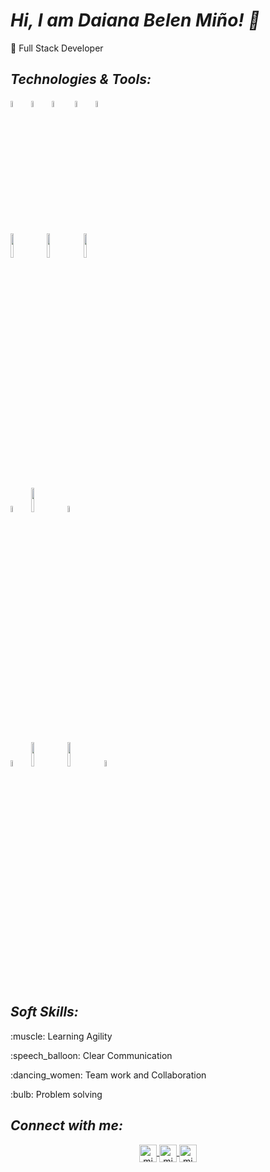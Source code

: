 # ***Hi, I am Daiana Belen Miño! 👋***

:space_invader: Full Stack Developer 

## ***Technologies & Tools:***

<img width="5%" src="https://seeklogo.com/images/C/css3-logo-8724075274-seeklogo.com.png">&nbsp;&nbsp;<img width="5%" src="https://seeklogo.com/images/H/html5-logo-EF92D240D7-seeklogo.com.png">&nbsp;&nbsp;<img width="5%" src="https://seeklogo.com/images/J/javascript-logo-E967E87D74-seeklogo.com.png">&nbsp;&nbsp;
<img width="5%" src="https://seeklogo.com/images/P/python-logo-C50EED1930-seeklogo.com.png">&nbsp;&nbsp;<img width="5%" src="https://seeklogo.com/images/J/java-logo-7833D1D21A-seeklogo.com.png"><br><br/><img width="10%" src="https://seeklogo.com/images/M/MySQL-logo-F6FF285A58-seeklogo.com.png">&nbsp;&nbsp;<img width="10%" align="justify" src="https://seeklogo.com/images/M/mongodb-logo-427DDF8FDE-seeklogo.com.png">&nbsp;&nbsp;<img width="10%" src="https://seeklogo.com/images/P/power-bi-microsoft-logo-E4FC8DE4A9-seeklogo.com.png?v=637908007690000000"><br><br/><img width="5%" src="https://seeklogo.com/images/B/bootstrap-5-logo-85A1F11F4F-seeklogo.com.png">&nbsp;&nbsp;<img width="10%" align="justify" src="https://seeklogo.com/images/F/figma-logo-3C82F1B96E-seeklogo.com.png">&nbsp;&nbsp;<img width="5%" src="https://seeklogo.com/images/R/react-logo-7B3CE81517-seeklogo.com.png"><br><br/>
<img width="5%" align="justify" src="https://seeklogo.com/images/P/postman-api-platform-logo-D6B8AB9B0D-seeklogo.com.png">&nbsp;&nbsp;<img width="10%" src="https://seeklogo.com/images/S/spring-boot-logo-9D6125D4E7-seeklogo.com.png">&nbsp;&nbsp;<img width="10%" align="justify" src="https://seeklogo.com/images/M/maven-logo-5A9B272A6E-seeklogo.com.png">&nbsp;&nbsp;<img width="5%" src="https://seeklogo.com/images/D/docker-logo-6D6F987702-seeklogo.com.png">


## ***Soft Skills:***
   <p>:muscle: Learning Agility</p>
   <p>:speech_balloon: Clear Communication</p>
   <p>:dancing_women: Team work and Collaboration</p>
   <p>:bulb: Problem solving</p>
        
## ***Connect with me:***
    
 <p align="center">
  <a href="mailto:belcita814@gmail.com" target="blank">
    <img align="center" src="https://cdn.jsdelivr.net/npm/simple-icons@3.0.1/icons/gmail.svg" alt="midu.dev" height="28px" width="28px" />
  </a>
  <a href="https://www.linkedin.com/in/d-belen-mi%C3%B1o/" target="blank">
    <img align="center" src="https://cdn.jsdelivr.net/npm/simple-icons@3.0.1/icons/linkedin.svg" alt="midudev" height="28px" width="28px" />
  </a>
  <a href="https://www.instagram.com/belldaiana/" target="blank">
    <img align="center" src="https://cdn.jsdelivr.net/npm/simple-icons@3.0.1/icons/instagram.svg" alt="midu.dev" height="28px" width="28px" />
  </a>
</p>
<!---
belldaiana/belldaiana is a ✨ special ✨ repository because its `README.md` (this file) appears on your GitHub profile.
You can click the Preview link to take a look at your changes.
--->
